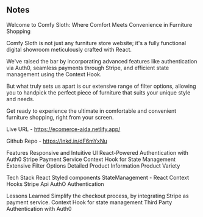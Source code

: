 ## Notes

Welcome to Comfy Sloth: Where Comfort Meets Convenience in Furniture Shopping

Comfy Sloth is not just any furniture store website; it's a fully functional digital showroom meticulously crafted with React.

We've raised the bar by incorporating advanced features like authentication via Auth0, seamless payments through Stripe, and efficient state management using the Context Hook.

But what truly sets us apart is our extensive range of filter options, allowing you to handpick the perfect piece of furniture that suits your unique style and needs.

Get ready to experience the ultimate in comfortable and convenient furniture shopping, right from your screen.

Live URL - https://ecomerce-aida.netlify.app/

Github Repo - https://lnkd.in/dF6mYxNu

Features
Responsive and Intuitive UI
React-Powered
Authentication with Auth0
Stripe Payment Service
Context Hook for State Management
Extensive Filter Options
Detailed Product Information
Product Variety

Tech Stack
React
Styled components
StateManagement - React Context Hooks
Stripe Api
AuthO Authentication

Lessons Learned
Simplify the checkout process, by integrating Stripe as payment service.
Context Hook for state management
Third Party Authentication with Auth0
